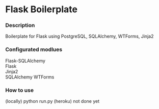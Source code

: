 # Flask Boilerplate

### Description
Boilerplate for Flask using PostgreSQL, SQLAlchemy, WTForms, Jinja2

### Configurated modlues
Flask-SQLAlchemy  
Flask            
Jinja2           
SQLAlchemy
WTForms        

### How to use
(locally) python run.py
(heroku) not done yet
